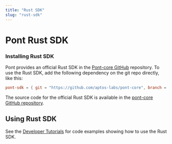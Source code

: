 ```yaml
---
title: "Rust SDK"
slug: "rust-sdk"
---
```


# Pont Rust SDK

### Installing Rust SDK

Pont provides an official Rust SDK in the [Pont-core GitHub](https://github.com/aptos-labs/pont-core/tree/main/sdk) repository. To use the Rust SDK, add the following dependency on the git repo directly, like this:

```toml
pont-sdk = { git = "https://github.com/aptos-labs/pont-core", branch = "devnet" }
```

The source code for the official Rust SDK is available in the [pont-core GitHub repository](https://github.com/aptos-labs/pont-core/tree/main/sdk).

## Using Rust SDK

See the [Developer Tutorials](/tutorials/index.md) for code examples showing how to use the Rust SDK.
